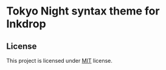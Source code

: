 # Tokyo Night syntax theme for Inkdrop

## License

This project is licensed under [MIT](LICENSE) license.
